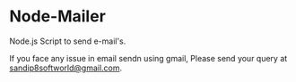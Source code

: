 Node-Mailer
===========

Node.js Script to send e-mail's.

If you face any issue in email sendn using gmail, Please send your query at sandip8softworld@gmail.com.
